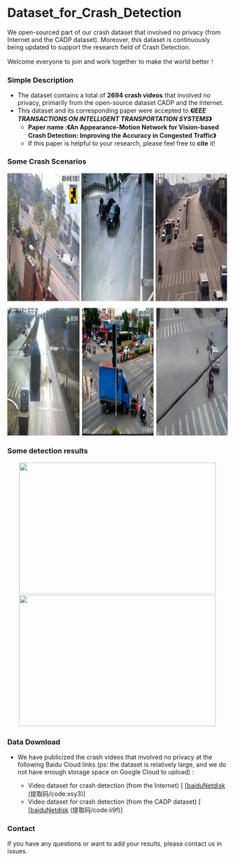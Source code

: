 # Dataset_for_Crash_Detection

We open-sourced part of our crash dataset that involved no privacy (from Internet and the CADP dataset). Moreover, this dataset is continuously being updated to support the research field of Crash Detection.

Welcome everyone to join and work together to make the world better！

### Simple Description

- The  dataset contains a total of **2694 crash videos**  that involved no privacy, primarily from the open-source dataset CADP and the Internet.
- This dataset and its corresponding paper were accepted to **《*IEEE TRANSACTIONS ON INTELLIGENT TRANSPORTATION SYSTEMS*》**
  - **Paper name :《An Appearance-Motion Network for Vision-based Crash Detection: Improving the Accuracy in Congested Traffic》**
  - If this paper is helpful to your research, please feel free to **cite** it!

### Some Crash Scenarios

<img  width="900" height="600" src="./images/demo.png"/>


### Some detection results

<div align=center><img width="450" height="300" src="./images/1.gif"/>
  <img width="450" height="300" src="./images/2.gif"/></div>



### Data Download

- We have publicized the crash videos that involved no privacy at the following Baidu Cloud links (ps: the dataset is relatively large, and we do not have enough storage space on Google Cloud to upload) :

  - Video dataset for crash detection (from the Internet) [ [[baiduNetdisk](https://pan.baidu.com/s/1Wz5DqcjIgp1XQiqGR1uBkA
    ) (提取码/code:xsy3)]
  - Video dataset for crash detection  (from the CADP dataset) [ [[baiduNetdisk](https://pan.baidu.com/s/1qYHz3hF_XhBlqEK5ocZX7A
    ) (提取码/code:ii9f)]



### Contact 

If you have any questions or want to add your results, please contact us in issues.
